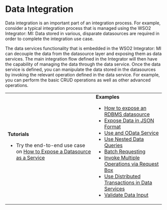 # Data Integration

Data integration is an important part of an integration process. For example, consider a typical integration process that is managed using the WSO2 Integrator: MI: Data stored in various, disparate datasources are required in order to complete the integration use case. 

The data services functionality that is embedded in the WSO2 Integrator: MI can decouple the data from the datasource layer and exposing them as data services. The main integration flow defined in the Integrator will then have the capability of managing the data through the data service. Once the data service is defined, you can manipulate the data stored in the datasources by invoking the relevant operation defined in the data service. For example, you can perform the basic CRUD operations as well as other advanced operations.

<table>
	<tr>
		<td>
			<b>Tutorials</b></br>
			<ul>
				<li>
					Try the end-to-end use case on <a href="{{base_path}}/learn/integration-tutorials/sending-a-simple-message-to-a-datasource">How to Expose a Datasource as a Service</a>
				</li>
			</ul>
		</td>
		<td>
			<b>Examples</b></br>
			<ul>
				<li>
					<a href="{{base_path}}/learn/examples/data-integration/rdbms-data-service">How to expose an RDBMS datasource</a>
				</li>
				<li>
					<a href="{{base_path}}/learn/examples/data-integration/json-with-data-service">Expose Data in JSON Format</a>
				</li>
				<li>
					<a href="{{base_path}}/learn/examples/data-integration/odata-service">Use and OData Service</a>
				</li>
				<li>
					<a href="{{base_path}}/learn/examples/data-integration/nested-queries-in-data-service">Use Nested Data Queries</a>
				</li>
				<li>
					<a href="{{base_path}}/learn/examples/data-integration/batch-requesting">Batch Requesting</a>
				</li>
				<li>
					<a href="{{base_path}}/learn/examples/data-integration/request-box">Invoke Multiple Operations via Request Box</a>
				</li>
				<li>
					<a href="{{base_path}}/learn/examples/data-integration/distributed-trans-data-service">Use Distributed Transactions in Data Services</a>
				</li>
				<li>
					<a href="{{base_path}}/learn/examples/data-integration/data-input-validator">Validate Data Input</a>
				</li>
			</ul>
		</td>
	</tr>
</table>